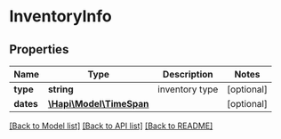 # InventoryInfo

## Properties
Name | Type | Description | Notes
------------ | ------------- | ------------- | -------------
**type** | **string** | inventory type | [optional] 
**dates** | [**\Hapi\Model\TimeSpan**](TimeSpan.md) |  | [optional] 

[[Back to Model list]](../README.md#documentation-for-models) [[Back to API list]](../README.md#documentation-for-api-endpoints) [[Back to README]](../README.md)


